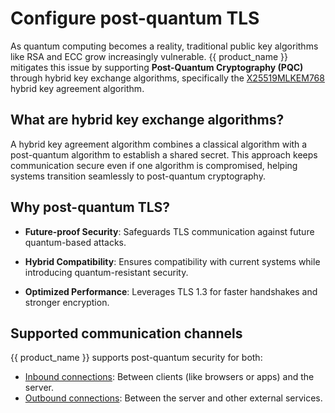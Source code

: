 # Configure post-quantum TLS

As quantum computing becomes a reality, traditional public key algorithms like RSA and ECC grow increasingly vulnerable. {{ product_name }} mitigates this issue by supporting **Post-Quantum Cryptography (PQC)** through hybrid key exchange algorithms, specifically the [X25519MLKEM768](https://datatracker.ietf.org/doc/draft-ietf-tls-ecdhe-mlkem) hybrid key agreement algorithm.

## What are hybrid key exchange algorithms?

A hybrid key agreement algorithm combines a classical algorithm with a post-quantum algorithm to establish a shared secret. This approach keeps communication secure even if one algorithm is compromised, helping systems transition seamlessly to post-quantum cryptography.

## Why post-quantum TLS?

- **Future-proof Security**: Safeguards TLS communication against future quantum-based attacks.

- **Hybrid Compatibility**: Ensures compatibility with current systems while introducing quantum-resistant security.

- **Optimized Performance**: Leverages TLS 1.3 for faster handshakes and stronger encryption.

## Supported communication channels

{{ product_name }} supports post-quantum security for both:

- [Inbound connections]({{base_path}}/deploy/security/configure-post-quantum-tls/post-quantum-inbound): Between clients (like browsers or apps) and the server.
- [Outbound connections]({{base_path}}/deploy/security/configure-post-quantum-tls/post-quantum-outbound): Between the server and other external services.
